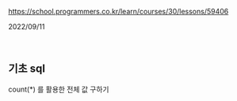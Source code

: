 https://school.programmers.co.kr/learn/courses/30/lessons/59406

2022/09/11

<br>

## 기초 sql

count(\*) 를 활용한 전체 값 구하기
